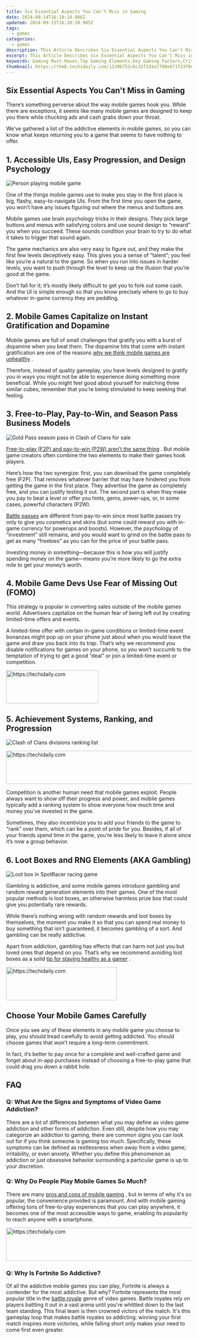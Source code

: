 ```yaml
---
title: Six Essential Aspects You Can't Miss in Gaming
date: 2024-09-14T16:10:14.906Z
updated: 2024-09-15T16:28:20.905Z
tags:
  - games
categories:
  - games
description: This Article Describes Six Essential Aspects You Can't Miss in Gaming
excerpt: This Article Describes Six Essential Aspects You Can't Miss in Gaming
keywords: Gaming Must-Haves,Top Gaming Elements,Key Gaming Factors,Critical Gaming Aspects,Essential Game Features,Important Gaming Traits,Core Gaming Concepts
thumbnail: https://thmb.techidaily.com/1139b752cbc32f334a7708e871f23f8ed96ff0366c449e4d477fdb61f162967a.jpg
---
```


## Six Essential Aspects You Can't Miss in Gaming

 There’s something perverse about the way mobile games hook you. While there are exceptions, it seems like many mobile games are designed to keep you there while chucking ads and cash grabs down your throat.

 We’ve gathered a list of the addictive elements in mobile games, so you can know what keeps returning you to a game that seems to have nothing to offer.

## 1\. Accessible UIs, Easy Progression, and Design Psychology
![Person playing mobile game](https://static1.makeuseofimages.com/wordpress/wp-content/uploads/2022/07/Person-playing-mobile-game.jpg)

 One of the things mobile games use to make you stay in the first place is big, flashy, easy-to-navigate UIs. From the first time you open the game, you won’t have any issues figuring out where the menus and buttons are.

 Mobile games use brain psychology tricks in their designs. They pick large buttons and menus with satisfying colors and use sound design to “reward” you when you succeed. These sounds condition your brain to try to do what it takes to trigger that sound again.

 The game mechanics are also very easy to figure out, and they make the first few levels deceptively easy. This gives you a sense of “talent”; you feel like you’re a natural to the game. So when you run into issues in harder levels, you want to push through the level to keep up the illusion that you’re good at the game.

 Don’t fall for it; it’s mostly likely difficult to get you to fork out some cash. And the UI is simple enough so that you know precisely where to go to buy whatever in-game currency they are peddling.

## 2\. Mobile Games Capitalize on Instant Gratification and Dopamine

 Mobile games are full of small challenges that gratify you with a burst of dopamine when you beat them. The dopamine hits that come with instant gratification are one of the reasons [why we think mobile games are unhealthy](https://www.makeuseof.com/mobile-games-bad-for-health-fix/) .

 Therefore, instead of quality gameplay, you have levels designed to gratify you in ways you might not be able to experience doing something more beneficial. While you might feel good about yourself for matching three similar cubes, remember that you’re being stimulated to keep seeking that feeling.

## 3\. Free-to-Play, Pay-to-Win, and Season Pass Business Models
![Gold Pass season pass in Clash of Clans for sale](https://static1.makeuseofimages.com/wordpress/wp-content/uploads/2023/08/gold-pass-season-pass-in-clash-of-clans-for-sale.jpeg)

[Free-to-play (F2P) and pay-to-win (P2W) aren’t the same thing](https://www.makeuseof.com/p2w-vs-f2p-video-games-whats-the-differece/) . But mobile game creators often combine the two elements to make their games hook players.

 Here’s how the two synergize: first, you can download the game completely free (F2P). That removes whatever barrier that may have hindered you from getting the game in the first place. They advertise the game as completely free, and you can justify testing it out. The second part is when they make you pay to beat a level or offer you hints, gems, power-ups, or, in some cases, powerful characters (P2W).

[Battle passes](https://www.makeuseof.com/video-game-battle-passes/) are different from pay-to-win since most battle passes try only to give you cosmetics and skins (but some could reward you with in-game currency for powerups and boosts). However, the psychology of “investment” still remains, and you would want to grind on the battle pass to get as many “freebies” as you can for the price of your battle pass.

 Investing money in something—because this is how you will justify spending money on the game—means you’re more likely to go the extra mile to get your money’s worth.

## 4\. Mobile Game Devs Use Fear of Missing Out (FOMO)

 This strategy is popular in converting sales outside of the mobile games world. Advertisers capitalize on the human fear of being left out by creating limited-time offers and events.

 A limited-time offer with certain in-game conditions or limited-time event bonanzas might pop up on your phone just about when you would leave the game and draw you back into its trap. That’s why we recommend you disable notifications for games on your phone, so you won’t succumb to the temptation of trying to get a good “deal” or join a limited-time event or competition.

<!-- affiliate ads begin -->
<a href="https://aligracehair.sjv.io/c/5597632/2115944/19272" target="_top" id="2115944">
  <img src="//a.impactradius-go.com/display-ad/19272-2115944" border="0" alt="https://techidaily.com" width="250" height="90"/>
</a>
<img height="0" width="0" src="https://aligracehair.sjv.io/i/5597632/2115944/19272" style="position:absolute;visibility:hidden;" border="0" />
<!-- affiliate ads end -->

## 5\. Achievement Systems, Ranking, and Progression
![Clash of Clans divisions ranking list](https://static1.makeuseofimages.com/wordpress/wp-content/uploads/2023/08/clash-of-clans-divisions-ranking-list.jpg)

<!-- affiliate ads begin -->
<a href="https://bluettius.sjv.io/c/5597632/2139123/17108" target="_top" id="2139123">
  <img src="//a.impactradius-go.com/display-ad/17108-2139123" border="0" alt="https://techidaily.com" width="728" height="90"/>
</a>
<img height="0" width="0" src="https://bluettius.sjv.io/i/5597632/2139123/17108" style="position:absolute;visibility:hidden;" border="0" />
<!-- affiliate ads end -->

 Competition is another human need that mobile games exploit. People always want to show off their progress and power, and mobile games typically add a ranking system to show everyone how much time and money you’ve invested in the game.

 Sometimes, they also incentivize you to add your friends to the game to “rank” over them, which can be a point of pride for you. Besides, if all of your friends spend time in the game, you’re less likely to leave it alone since it’s now a group behavior.

## 6\. Loot Boxes and RNG Elements (AKA Gambling)

![Loot box in SpotRacer racing game](https://static1.makeuseofimages.com/wordpress/wp-content/uploads/2023/06/loot-box-in-spotracer-racing-game.jpeg)

 Gambling is addictive, and some mobile games introduce gambling and random reward generation elements into their games. One of the most popular methods is loot boxes, an otherwise harmless prize box that could give you potentially rare rewards.

 While there’s nothing wrong with random rewards and loot boxes by themselves, the moment you make it so that you can spend real money to buy something that isn’t guaranteed, it becomes gambling of a sort. And gambling can be really addictive.

 Apart from addiction, gambling has effects that can harm not just you but loved ones that depend on you. That’s why we recommend avoiding loot boxes as a solid [tip for staying healthy as a gamer](https://www.makeuseof.com/tips-to-stay-healthy-as-a-gamer/) .

<!-- affiliate ads begin -->
<a href="https://aligracehair.sjv.io/c/5597632/2115915/19272" target="_top" id="2115915">
  <img src="//a.impactradius-go.com/display-ad/19272-2115915" border="0" alt="https://techidaily.com" width="300" height="90"/>
</a>
<img height="0" width="0" src="https://aligracehair.sjv.io/i/5597632/2115915/19272" style="position:absolute;visibility:hidden;" border="0" />
<!-- affiliate ads end -->

## Choose Your Mobile Games Carefully

 Once you see any of these elements in any mobile game you choose to play, you should tread carefully to avoid getting addicted. You should choose games that won’t require a long-term commitment.

 In fact, it’s better to pay once for a complete and well-crafted game and forget about in-app purchases instead of choosing a free-to-play game that could drag you down a rabbit hole.

## FAQ

### Q: What Are the Signs and Symptoms of Video Game Addiction?

 There are a lot of differences between what you may define as video game addiction and other forms of addiction. Even still, despite how you may categorize an addiction to gaming, there are common signs you can look out for if you think someone is gaming too much. Specifically, these symptoms can be defined as restlessness when away from a video game, irritability, or even anxiety. Whether you define this phenomenon as addiction or just obsessive behavior surrounding a particular game is up to your discretion.

### Q: Why Do People Play Mobile Games So Much?

 There are many [pros and cons of mobile gaming](https://www.makeuseof.com/pros-and-cons-of-mobile-gaming/) , but in terms of why it's so popular, the convenience provided is paramount. And with mobile gaming offering tons of free-to-play experiences that you can play anywhere, it becomes one of the most accessible ways to game, enabling its popularity to reach anyone with a smartphone.

<!-- affiliate ads begin -->
<a href="https://ephamedtechinc.pxf.io/c/5597632/2137208/26400" target="_top" id="2137208">
  <img src="//a.impactradius-go.com/display-ad/26400-2137208" border="0" alt="https://techidaily.com" width="728" height="90"/>
</a>
<img height="0" width="0" src="https://ephamedtechinc.pxf.io/i/5597632/2137208/26400" style="position:absolute;visibility:hidden;" border="0" />
<!-- affiliate ads end -->

### Q: Why Is Fortnite So Addictive?

 Of all the addictive mobile games you can play, Fortnite is always a contender for the most addictive. But why? Fortnite represents the most popular title in the [battle royale](https://www.makeuseof.com/what-are-battle-royale-games/) genre of video games. Battle royales rely on players battling it out in a vast arena until you're whittled down to the last team standing. This final team is then crowned victors of the match. It's this gameplay loop that makes battle royales so addicting: winning your first match inspires more victories, while falling short only makes your need to come first even greater.

<ins class="adsbygoogle"
     style="display:block"
     data-ad-format="autorelaxed"
     data-ad-client="ca-pub-7571918770474297"
     data-ad-slot="1223367746"></ins>

<ins class="adsbygoogle"
     style="display:block"
     data-ad-client="ca-pub-7571918770474297"
     data-ad-slot="8358498916"
     data-ad-format="auto"
     data-full-width-responsive="true"></ins>



